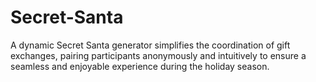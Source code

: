 # Secret-Santa
A dynamic Secret Santa generator simplifies the coordination of gift exchanges, pairing participants anonymously and intuitively to ensure a seamless and enjoyable experience during the holiday season.
